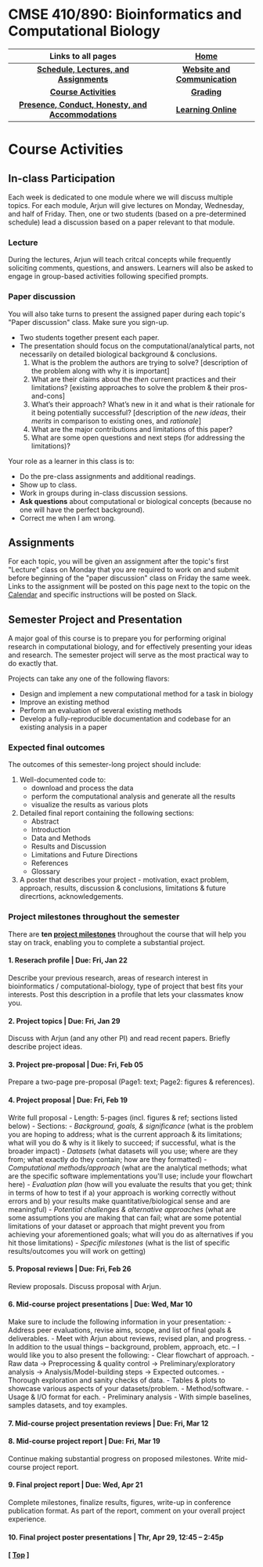 # CMSE 410/890: Bioinformatics and Computational Biology

| Links to all pages | [Home](https://github.com/krishnanlab/teaching/blob/master/2021-spring_compbio/README.md) |
| :-: | :-: |
| [**Schedule, Lectures, and Assignments**](https://github.com/krishnanlab/teaching/blob/master/2021-spring_compbio/schedule-lectures-assignments.md) | [**Website and Communication**](https://github.com/krishnanlab/teaching/blob/master/2021-spring_compbio/website-communication.md) |
| [**Course Activities**](https://github.com/krishnanlab/teaching/blob/master/2021-spring_compbio/course-activities.md) | [**Grading**](https://github.com/krishnanlab/teaching/blob/master/2021-spring_compbio/grading.md) |
| [**Presence, Conduct, Honesty, and Accommodations**](https://github.com/krishnanlab/teaching/blob/master/2021-spring_compbio/policies.md) | [**Learning Online**](https://github.com/krishnanlab/teaching/blob/master/2021-spring_compbio/learning-online.md) |

# Course Activities

## In-class Participation
Each week is dedicated to one module where we will discuss multiple topics. For each module, Arjun will give lectures on Monday, Wednesday, and half of Friday. Then, one or two students (based on a pre-determined schedule) lead a discussion based on a paper relevant to that module.

### Lecture
During the lectures, Arjun will teach critcal concepts while frequently soliciting comments, questions, and answers. Learners will also be asked to engage in group-based activities following specified prompts.

### Paper discussion
You will also take turns to present the assigned paper during each topic's "Paper discussion" class. Make sure you sign-up.
- Two students together present each paper.
- The presentation should focus on the computational/analytical parts, not necessarily on detailed biological background & conclusions.
    1. What is the problem the authors are trying to solve? [description of the problem along with why it is important]
    2. What are their claims about the _then_ current practices and their limitations? [existing approaches to solve the problem & their pros-and-cons]
    3. What’s their approach? What’s new in it and what is their rationale for it being potentially successful? [description of the *new ideas*, their *merits* in comparison to existing ones, and *rationale*]
    4. What are the major contributions and limitations of this paper?
    5. What are some open questions and next steps (for addressing the limitations)?

Your role as a learner in this class is to:
- Do the pre-class assignments and additional readings.
- Show up to class.
- Work in groups during in-class discussion sessions.
- **Ask questions** about computational or biological concepts (because no one will have the perfect background).
- Correct me when I am wrong.

## Assignments
For each topic, you will be given an assignment after the topic's first "Lecture" class on Monday that you are required to work on and submit before beginning of the "paper discussion" class on Friday the same week. Links to the assignment will be posted on this page next to the topic on the [Calendar](https://github.com/krishnanlab/teaching/tree/master/2021-spring_compbio#calendar) and specific instructions will be posted on Slack.

## Semester Project and Presentation
A major goal of this course is to prepare you for performing original research in computational biology, and for effectively presenting your ideas and research. The semester project will serve as the most practical way to do exactly that.

Projects can take any one of the following flavors:
- Design and implement a new computational method for a task in biology
- Improve an existing method
- Perform an evaluation of several existing methods
- Develop a fully-reproducible documentation and codebase for an existing analysis in a paper

### Expected final outcomes
The outcomes of this semester-long project should include:
1. Well-documented code to:
    - download and process the data
    - perform the computational analysis and generate all the results
    - visualize the results as various plots
2. Detailed final report containing the following sections:
    - Abstract
    - Introduction
    - Data and Methods
    - Results and Discussion
    - Limitations and Future Directions
    - References
    - Glossary
3. A poster that describes your project - motivation, exact problem, approach, results, discussion & conclusions, limitations & future direcrtions, acknowledgements.

### Project milestones throughout the semester
There are **ten [project milestones](https://github.com/krishnanlab/teaching/tree/master/2021-spring_compbio#project-deadlines)** throughout the course that will help you stay on track, enabling you to complete a substantial project.

#### 1. Reserach profile | Due: Fri, Jan 22
Describe your previous research, areas of research interest in bioinformatics / computational-biology, type of project that best fits your interests. Post this description in a profile that lets your classmates know you.

#### 2. Project topics | Due: Fri, Jan 29
Discuss with Arjun (and any other PI) and read recent papers. Briefly describe project ideas.

#### 3. Project pre-proposal | Due: Fri, Feb 05
Prepare a two-page pre-proposal (Page1: text; Page2: figures & references).

#### 4. Project proposal | Due: Fri, Feb 19
Write full proposal
    - Length: 5-pages (incl. figures & ref; sections listed below)
    - Sections:
        - *Background, goals, & significance* (what is the problem you are hoping to address; what is the current approach & its limitations; what will you do & why is it likely to succeed; if successful, what is the broader impact)
        - *Datasets* (what datasets will you use; where are they from; what exactly do they contain; how are they formatted)
        - *Computational methods/approach* (what are the analytical methods; what are the specific software implementations you'll use; include your flowchart here)
        - *Evaluation plan* (how will you evaluate the results that you get; think in terms of how to test if a) your approach is working correctly without errors and b) your results make quantitative/biological sense and are meaningful)
        - *Potential challenges & alternative approaches* (what are some assumptions you are making that can fail; what are some potential limitations of your dataset or approach that might prevent you from achieving your aforementioned goals; what will you do as alternatives if you hit those limitations)
        - *Specific milestones* (what is the list of specific results/outcomes you will work on getting)

#### 5. Proposal reviews | Due: Fri, Feb 26
Review proposals. Discuss proposal with Arjun.

#### 6. Mid-course project presentations | Due: Wed, Mar 10
Make sure to include the following information in your presentation:
    - Address peer evaluations, revise aims, scope, and list of final goals & deliverables.
    - Meet with Arjun about reviews, revised plan, and progress.
    - In addition to the usual things – background, problem, approach, etc. – I would like you to also present the following:
        - Clear flowchart of approach.
            - Raw data → Preprocessing & quality control → Preliminary/exploratory analysis → Analysis/Model-building steps → Expected outcomes.
        - Thorough exploration and sanity checks of data.
            - Tables & plots to showcase various aspects of your datasets/problem.
        - Method/software.
            - Usage & I/O format for each.
        - Preliminary analysis
            - With simple baselines, samples datasets, and toy examples.

#### 7. Mid-course project presentation reviews | Due: Fri, Mar 12

#### 8. Mid-course project report | Due: Fri, Mar 19
Continue making substantial progress on proposed milestones. Write mid-course project report.

#### 9. Final project report | Due: Wed, Apr 21
Complete milestones, finalize results, figures, write-up in conference publication format. As part of the report, comment on your overall project experience.

#### 10. Final project poster presentations | Thr, Apr 29, 12:45 – 2:45p

#### \[ [Top](https://github.com/krishnanlab/teaching/blob/master/2021-spring_compbio/README.md#cmse-410-890-bioinformatics-and-computational-biology) ]
